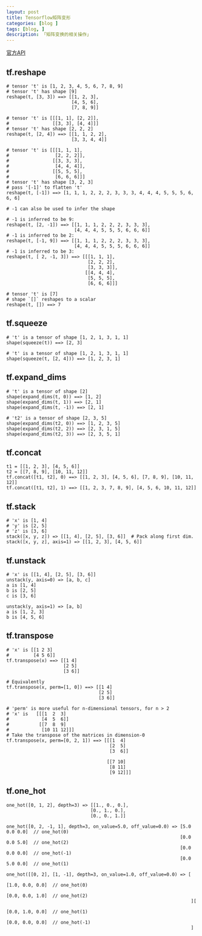 ```yaml
---
layout: post  
title: Tensorflow矩阵变形  
categories: [blog ]  
tags: [blog, ]  
description: 「矩阵变换的相关操作」   
---
```

[官方API](https://www.tensorflow.org/versions/r1.2/api_guides/python/array_ops)

## tf.reshape

	# tensor 't' is [1, 2, 3, 4, 5, 6, 7, 8, 9]
	# tensor 't' has shape [9]
	reshape(t, [3, 3]) ==> [[1, 2, 3],
	                        [4, 5, 6],
	                        [7, 8, 9]]
	
	# tensor 't' is [[[1, 1], [2, 2]],
	#                [[3, 3], [4, 4]]]
	# tensor 't' has shape [2, 2, 2]
	reshape(t, [2, 4]) ==> [[1, 1, 2, 2],
	                        [3, 3, 4, 4]]
	
	# tensor 't' is [[[1, 1, 1],
	#                 [2, 2, 2]],
	#                [[3, 3, 3],
	#                 [4, 4, 4]],
	#                [[5, 5, 5],
	#                 [6, 6, 6]]]
	# tensor 't' has shape [3, 2, 3]
	# pass '[-1]' to flatten 't'
	reshape(t, [-1]) ==> [1, 1, 1, 2, 2, 2, 3, 3, 3, 4, 4, 4, 5, 5, 5, 6, 6, 6]
	
	# -1 can also be used to infer the shape
	
	# -1 is inferred to be 9:
	reshape(t, [2, -1]) ==> [[1, 1, 1, 2, 2, 2, 3, 3, 3],
	                         [4, 4, 4, 5, 5, 5, 6, 6, 6]]
	# -1 is inferred to be 2:
	reshape(t, [-1, 9]) ==> [[1, 1, 1, 2, 2, 2, 3, 3, 3],
	                         [4, 4, 4, 5, 5, 5, 6, 6, 6]]
	# -1 is inferred to be 3:
	reshape(t, [ 2, -1, 3]) ==> [[[1, 1, 1],
	                              [2, 2, 2],
	                              [3, 3, 3]],
	                             [[4, 4, 4],
	                              [5, 5, 5],
	                              [6, 6, 6]]]
	
	# tensor 't' is [7]
	# shape `[]` reshapes to a scalar
	reshape(t, []) ==> 7	


## tf.squeeze
	# 't' is a tensor of shape [1, 2, 1, 3, 1, 1]
	shape(squeeze(t)) ==> [2, 3]
	
	# 't' is a tensor of shape [1, 2, 1, 3, 1, 1]
	shape(squeeze(t, [2, 4])) ==> [1, 2, 3, 1]


## tf.expand_dims
	# 't' is a tensor of shape [2]
	shape(expand_dims(t, 0)) ==> [1, 2]
	shape(expand_dims(t, 1)) ==> [2, 1]
	shape(expand_dims(t, -1)) ==> [2, 1]
	
	# 't2' is a tensor of shape [2, 3, 5]
	shape(expand_dims(t2, 0)) ==> [1, 2, 3, 5]
	shape(expand_dims(t2, 2)) ==> [2, 3, 1, 5]
	shape(expand_dims(t2, 3)) ==> [2, 3, 5, 1]

## tf.concat
	t1 = [[1, 2, 3], [4, 5, 6]]
	t2 = [[7, 8, 9], [10, 11, 12]]
	tf.concat([t1, t2], 0) ==> [[1, 2, 3], [4, 5, 6], [7, 8, 9], [10, 11, 12]]
	tf.concat([t1, t2], 1) ==> [[1, 2, 3, 7, 8, 9], [4, 5, 6, 10, 11, 12]]

## tf.stack
	# 'x' is [1, 4]
	# 'y' is [2, 5]
	# 'z' is [3, 6]
	stack([x, y, z]) => [[1, 4], [2, 5], [3, 6]]  # Pack along first dim.
	stack([x, y, z], axis=1) => [[1, 2, 3], [4, 5, 6]]


## tf.unstack
	# 'x' is [[1, 4], [2, 5], [3, 6]]
	unstack(y, axis=0) => [a, b, c]
	a is [1, 4]
	b is [2, 5]
	c is [3, 6]

	unstack(y, axis=1) => [a, b]
	a is [1, 2, 3]
	b is [4, 5, 6]

## tf.transpose

	# 'x' is [[1 2 3]
	#         [4 5 6]]
	tf.transpose(x) ==> [[1 4]
	                     [2 5]
	                     [3 6]]
	
	# Equivalently
	tf.transpose(x, perm=[1, 0]) ==> [[1 4]
	                                  [2 5]
	                                  [3 6]]
	
	# 'perm' is more useful for n-dimensional tensors, for n > 2
	# 'x' is   [[[1  2  3]
	#            [4  5  6]]
	#           [[7  8  9]
	#            [10 11 12]]]
	# Take the transpose of the matrices in dimension-0
	tf.transpose(x, perm=[0, 2, 1]) ==> [[[1  4]
	                                      [2  5]
	                                      [3  6]]
	
	                                     [[7 10]
	                                      [8 11]
	                                      [9 12]]]
	
## tf.one_hot
	one_hot([0, 1, 2], depth=3) => [[1., 0., 0.],
								   [0., 1., 0.],
								   [0., 0., 1.]]
								   
	one_hot([0, 2, -1, 1], depth=3, on_value=5.0, off_value=0.0) => [5.0 0.0 0.0]  // one_hot(0)
  									   								[0.0 0.0 5.0]  // one_hot(2)
  									   								[0.0 0.0 0.0]  // one_hot(-1)
  									   								[0.0 5.0 0.0]  // one_hot(1)

	one_hot([[0, 2], [1, -1], depth=3, on_value=1.0, off_value=0.0) => [
																		    [1.0, 0.0, 0.0]  // one_hot(0)
																		    [0.0, 0.0, 1.0]  // one_hot(2)
																		][
																		    [0.0, 1.0, 0.0]  // one_hot(1)
																		    [0.0, 0.0, 0.0]  // one_hot(-1)
																		]


